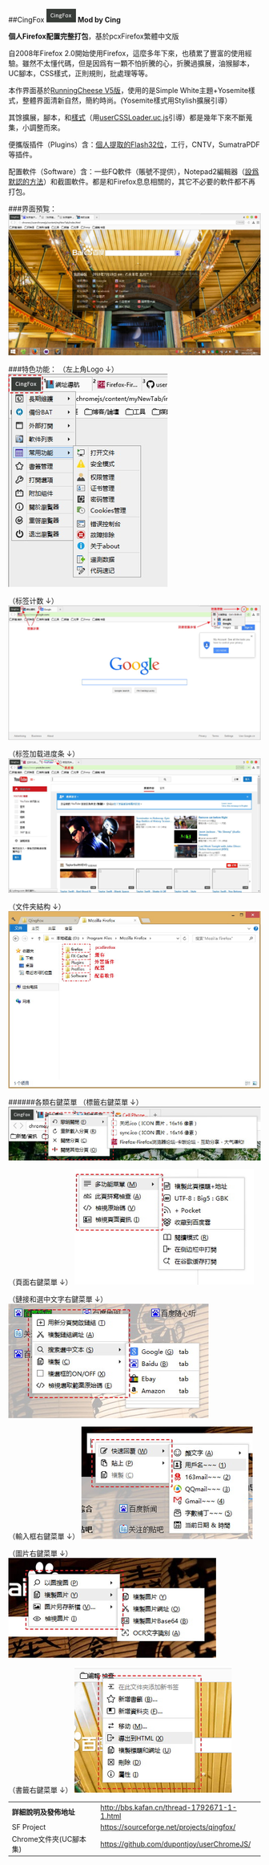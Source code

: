 ##CingFox
![icon](img/icon.jpg)
**Mod by Cing**

**個人Firefox配置完整打包**，基於pcxFirefox繁體中文版

自2008年Firefox 2.0開始使用Firefox，這麼多年下來，也積累了豐富的使用經驗。雖然不太懂代碼，但是因爲有一顆不怕折騰的心，折騰過擴展，油猴腳本，UC腳本，CSS樣式，正則規則，批處理等等。

本作界面基於[RunningCheese V5版](http://bbs.kafan.cn/thread-1821447-1-1.html)，使用的是Simple White主題+Yosemite樣式，整體界面清新自然，簡約時尚。(Yosemite樣式用Stylish擴展引導）

其馀擴展，腳本，和[樣式](https://github.com/dupontjoy/userChromeJS/tree/master/UserCSSLoader)（用[userCSSLoader.uc.js](https://github.com/dupontjoy/userChromeJS/blob/master/UCJSFiles/UserCSSLoader_ModOos.uc.js)引導）都是幾年下來不斷蒐集，小調整而來。

便攜版插件（Plugins）含：[個人提取的Flash32位](https://github.com/dupontjoy/userChrome.js-Collections-/tree/master/BackupProfiles_7z)，工行，CNTV，SumatraPDF等插件。

配置軟件（Software）含：一些FQ軟件（賬號不提供），Notepad2編輯器（[設爲默認的方法](https://github.com/dupontjoy/userChromeJS/blob/master/userContent/setRelativeEditPath.uc.js)）和截圖軟件。都是和Firefox息息相關的，其它不必要的軟件都不再打包。

###界面預覧：
<img width="650" src="img/preview.jpg" >

###特色功能：
（左上角Logo ↓）
![anobtn](img/anobtn.jpg)

（标签计数 ↓）
<img width="650" src="img/tab-number.jpg" >

（标签加载进度条 ↓）
<img width="650" src="img/progressbar.jpg">

（文件夹結构 ↓）
<img width="650" src="img/folder-structure.jpg">

######各類右鍵菜單
（標籤右鍵菜單 ↓）
![tab-right-menu](img/tab-right-menu.jpg)

（頁面右鍵菜單 ↓）
![page-right-menu](img/page-right-menu.jpg)

（鏈接和選中文字右鍵菜單 ↓）
![link&select-right-menu](img/link&select-right-menu.jpg)

（輸入框右鍵菜單 ↓）
![input-right-menu](img/input-right-menu.jpg)

（圖片右鍵菜單 ↓）
![image-right-menu](img/image-right-menu.jpg)

（書籤右鍵菜單 ↓）
![bookmark-right-menu](img/bookmark-right-menu.jpg)

| | |
| :--- | :--- |
| **詳細說明及發佈地址** | http://bbs.kafan.cn/thread-1792671-1-1.html |
| SF Project | https://sourceforge.net/projects/qingfox/ |
| Chrome文件夾(UC腳本集) | https://github.com/dupontjoy/userChromeJS/ |
